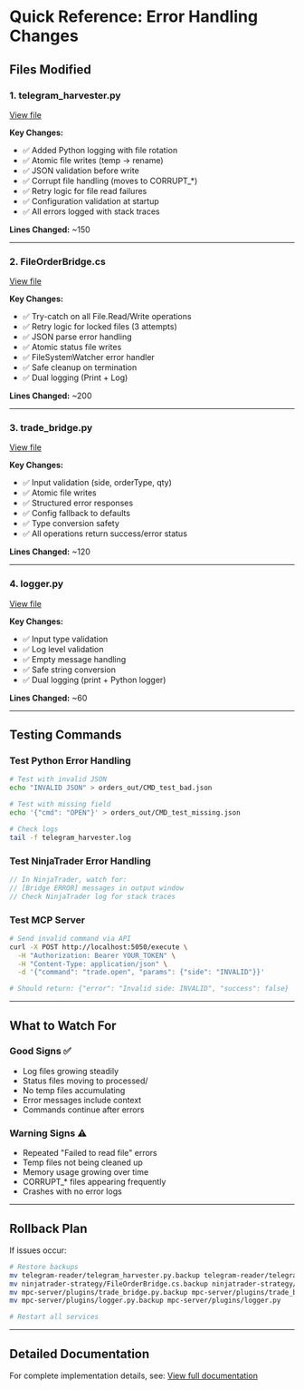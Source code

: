 # Quick Reference: Error Handling Changes

## Files Modified

### 1. telegram_harvester.py
[View file](computer:///mnt/user-data/outputs/telegram_harvester.py)

**Key Changes:**
- ✅ Added Python logging with file rotation
- ✅ Atomic file writes (temp → rename)
- ✅ JSON validation before write
- ✅ Corrupt file handling (moves to CORRUPT_*)
- ✅ Retry logic for file read failures
- ✅ Configuration validation at startup
- ✅ All errors logged with stack traces

**Lines Changed:** ~150

---

### 2. FileOrderBridge.cs
[View file](computer:///mnt/user-data/outputs/FileOrderBridge.cs)

**Key Changes:**
- ✅ Try-catch on all File.Read/Write operations
- ✅ Retry logic for locked files (3 attempts)
- ✅ JSON parse error handling
- ✅ Atomic status file writes
- ✅ FileSystemWatcher error handler
- ✅ Safe cleanup on termination
- ✅ Dual logging (Print + Log)

**Lines Changed:** ~200

---

### 3. trade_bridge.py
[View file](computer:///mnt/user-data/outputs/trade_bridge.py)

**Key Changes:**
- ✅ Input validation (side, orderType, qty)
- ✅ Atomic file writes
- ✅ Structured error responses
- ✅ Config fallback to defaults
- ✅ Type conversion safety
- ✅ All operations return success/error status

**Lines Changed:** ~120

---

### 4. logger.py
[View file](computer:///mnt/user-data/outputs/logger.py)

**Key Changes:**
- ✅ Input type validation
- ✅ Log level validation
- ✅ Empty message handling
- ✅ Safe string conversion
- ✅ Dual logging (print + Python logger)

**Lines Changed:** ~60

---

## Testing Commands

### Test Python Error Handling
```bash
# Test with invalid JSON
echo "INVALID JSON" > orders_out/CMD_test_bad.json

# Test with missing field
echo '{"cmd": "OPEN"}' > orders_out/CMD_test_missing.json

# Check logs
tail -f telegram_harvester.log
```

### Test NinjaTrader Error Handling
```csharp
// In NinjaTrader, watch for:
// [Bridge ERROR] messages in output window
// Check NinjaTrader log for stack traces
```

### Test MCP Server
```bash
# Send invalid command via API
curl -X POST http://localhost:5050/execute \
  -H "Authorization: Bearer YOUR_TOKEN" \
  -H "Content-Type: application/json" \
  -d '{"command": "trade.open", "params": {"side": "INVALID"}}'

# Should return: {"error": "Invalid side: INVALID", "success": false}
```

---

## What to Watch For

### Good Signs ✅
- Log files growing steadily
- Status files moving to processed/
- No temp files accumulating
- Error messages include context
- Commands continue after errors

### Warning Signs ⚠️
- Repeated "Failed to read file" errors
- Temp files not being cleaned up
- Memory usage growing over time
- CORRUPT_* files appearing frequently
- Crashes with no error logs

---

## Rollback Plan

If issues occur:

```bash
# Restore backups
mv telegram-reader/telegram_harvester.py.backup telegram-reader/telegram_harvester.py
mv ninjatrader-strategy/FileOrderBridge.cs.backup ninjatrader-strategy/FileOrderBridge.cs
mv mpc-server/plugins/trade_bridge.py.backup mpc-server/plugins/trade_bridge.py
mv mpc-server/plugins/logger.py.backup mpc-server/plugins/logger.py

# Restart all services
```

---

## Detailed Documentation

For complete implementation details, see:
[View full documentation](computer:///mnt/user-data/outputs/ERROR_HANDLING_IMPROVEMENTS.md)
